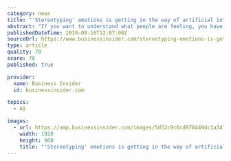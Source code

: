 ```yaml
---
category: news
title: "'Stereotyping' emotions is getting in the way of artificial intelligence. Scientists say they've discovered a better way."
abstract: "If you want to understand what people are feeling, you have to look beyond surface-level cues. Technology like AI could fall short without this."
publishedDateTime: 2019-08-16T12:07:00Z
sourceUrl: https://www.businessinsider.com/stereotyping-emotions-is-getting-in-way-of-artificial-intelligence-2019-8
type: article
quality: 70
score: 70
published: true

provider:
  name: Business Insider
  id: businessinsider.com

topics:
  - AI

images:
  - url: https://amp.businessinsider.com/images/5d52c9c6cd978449dc1a347d-1920-960.jpg
    width: 1920
    height: 960
    title: "'Stereotyping' emotions is getting in the way of artificial intelligence. Scientists say they've discovered a better way."
---
```

